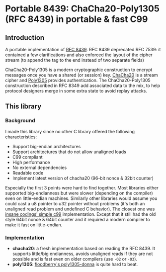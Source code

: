 # Portable 8439: ChaCha20-Poly1305 (RFC 8439) in portable & fast C99

## Introduction

A portable implementation of [RFC 8439](https://tools.ietf.org/html/rfc8439).
RFC 8439 deprecated RFC 7539: it contained a few clarifications and also
enforced the layout of the cipher stream (to append the tag to the end instead
of two separate fields)

ChaCha20-Poly1305 is a modern cryptographic construction to encrypt messages once
you have a shared (or session) key. [ChaCha20](https://en.wikipedia.org/wiki/Salsa20#ChaCha_variant)
is a stream cipher and [Poly1305](https://en.wikipedia.org/wiki/Poly1305)
provides authentication. The ChaCha20-Poly1305 construction described in RFC 8349
add associated data to the mix, to help protocol designers merge in some extra
state to avoid replay attacks.

## This library

### Background

I made this library since no other C library offered the following characteristics:

- Support big-endian architectures
- Support architectures that do not allow unaligned loads
- C99 compliant
- High performance
- No external dependencies
- Readable code
- Implement latest version of chacha20 (96-bit nonce & 32bit counter)

Especially the first 3 points were hard to find together. Most libraries either
supported big-endianness but were slower (depending on the compiler)
even on little-endian machines. Similarly other libraries would assume you could
cast a u8 pointer to u32 pointer without problems (it's both an unaligned read
problem and undefined C behavior). The closest one was
[insane codings' simple c99](http://insanecoding.blogspot.com/2014/06/avoid-incorrect-chacha20-implementations.html)
implementation. Except that it still had the old style 64bit nonce & 64bit counter
and it required a modern compiler to make it fast on little-endian.

### Implementation

- __chacha20__: a fresh implementation based on reading the RFC 8439.
    It supports little/big endianness, avoids unaligned reads if they are
    not possible and is fast even on older compilers (use `-O2` or `-O3`).
- __poly1305__: [floodberry's poly1305-donna](https://github.com/floodyberry/poly1305-donna) is quite hard to beat. 